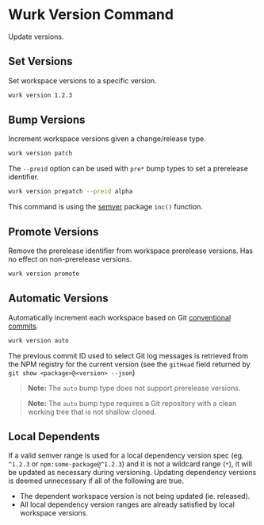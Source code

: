 # Wurk Version Command

Update versions.

## Set Versions

Set workspace versions to a specific version.

```sh
wurk version 1.2.3
```

## Bump Versions

Increment workspace versions given a change/release type.

```sh
wurk version patch
```

The `--preid` option can be used with `pre*` bump types to set a prerelease identifier.

```sh
wurk version prepatch --preid alpha
```

This command is using the [semver](https://www.npmjs.com/package/semver#functions) package `inc()` function.

## Promote Versions

Remove the prerelease identifier from workspace prerelease versions. Has no effect on non-prerelease versions.

```sh
wurk version promote
```

## Automatic Versions

Automatically increment each workspace based on Git [conventional commits](https://www.conventionalcommits.org).

```sh
wurk version auto
```

The previous commit ID used to select Git log messages is retrieved from the NPM registry for the current version (see the `gitHead` field returned by `git show <package>@<version> --json`)

> **Note:** The `auto` bump type does not support prerelease versions.

> **Note:** The `auto` bump type requires a Git repository with a clean working tree that is not shallow cloned.

## Local Dependents

If a valid semver range is used for a local dependency version spec (eg. `^1.2.3` or `npm:some-package@^1.2.3`) and it is not a wildcard range (`*`), it will be updated as necessary during versioning. Updating dependency versions is deemed unnecessary if all of the following are true.

- The dependent workspace version is not being updated (ie. released).
- All local dependency version ranges are already satisfied by local workspace versions.
